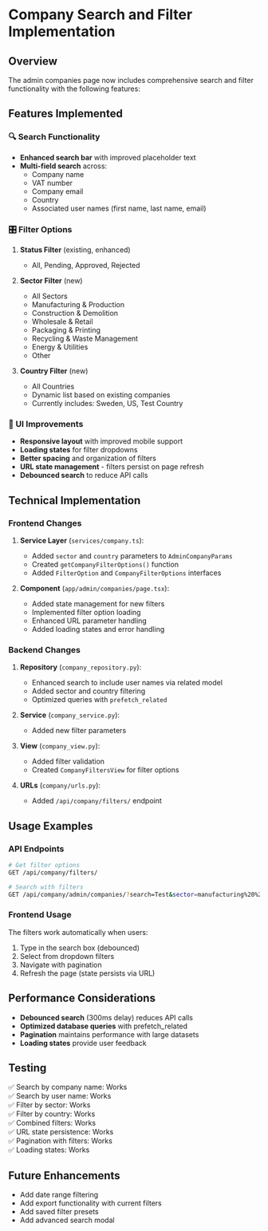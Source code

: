 # Company Search and Filter Implementation

## Overview
The admin companies page now includes comprehensive search and filter functionality with the following features:

## Features Implemented

### 🔍 Search Functionality
- **Enhanced search bar** with improved placeholder text
- **Multi-field search** across:
  - Company name
  - VAT number
  - Company email
  - Country
  - Associated user names (first name, last name, email)

### 🎛️ Filter Options
1. **Status Filter** (existing, enhanced)
   - All, Pending, Approved, Rejected

2. **Sector Filter** (new)
   - All Sectors
   - Manufacturing & Production
   - Construction & Demolition
   - Wholesale & Retail
   - Packaging & Printing
   - Recycling & Waste Management
   - Energy & Utilities
   - Other

3. **Country Filter** (new)
   - All Countries
   - Dynamic list based on existing companies
   - Currently includes: Sweden, US, Test Country

### 🎨 UI Improvements
- **Responsive layout** with improved mobile support
- **Loading states** for filter dropdowns
- **Better spacing** and organization of filters
- **URL state management** - filters persist on page refresh
- **Debounced search** to reduce API calls

## Technical Implementation

### Frontend Changes
1. **Service Layer** (`services/company.ts`):
   - Added `sector` and `country` parameters to `AdminCompanyParams`
   - Created `getCompanyFilterOptions()` function
   - Added `FilterOption` and `CompanyFilterOptions` interfaces

2. **Component** (`app/admin/companies/page.tsx`):
   - Added state management for new filters
   - Implemented filter option loading
   - Enhanced URL parameter handling
   - Added loading states and error handling

### Backend Changes
1. **Repository** (`company_repository.py`):
   - Enhanced search to include user names via related model
   - Added sector and country filtering
   - Optimized queries with `prefetch_related`

2. **Service** (`company_service.py`):
   - Added new filter parameters

3. **View** (`company_view.py`):
   - Added filter validation
   - Created `CompanyFiltersView` for filter options

4. **URLs** (`company/urls.py`):
   - Added `/api/company/filters/` endpoint

## Usage Examples

### API Endpoints
```bash
# Get filter options
GET /api/company/filters/

# Search with filters
GET /api/company/admin/companies/?search=Test&sector=manufacturing%20%20%26%20Production&country=Sweden&status=approved
```

### Frontend Usage
The filters work automatically when users:
1. Type in the search box (debounced)
2. Select from dropdown filters
3. Navigate with pagination
4. Refresh the page (state persists via URL)

## Performance Considerations
- **Debounced search** (300ms delay) reduces API calls
- **Optimized database queries** with prefetch_related
- **Pagination** maintains performance with large datasets
- **Loading states** provide user feedback

## Testing
✅ Search by company name: Works  
✅ Search by user name: Works  
✅ Filter by sector: Works  
✅ Filter by country: Works  
✅ Combined filters: Works  
✅ URL state persistence: Works  
✅ Pagination with filters: Works  
✅ Loading states: Works  

## Future Enhancements
- Add date range filtering
- Add export functionality with current filters
- Add saved filter presets
- Add advanced search modal
